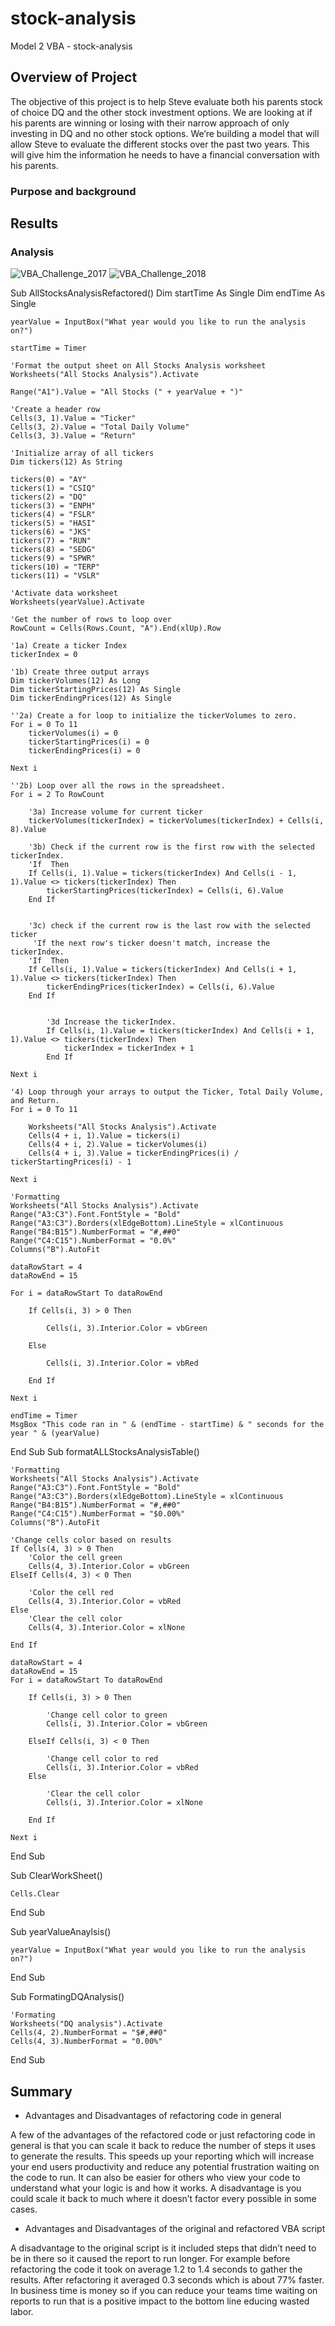 # stock-analysis
Model 2 VBA - stock-analysis
## Overview of Project

The objective of this project is to help Steve evaluate both his parents stock of choice DQ and the other stock investment options. We are looking at if his parents are winning or losing with their narrow approach of only investing in DQ and no other stock options. We’re building a model that will allow Steve to evaluate the different stocks over the past two years. This will give him the information he needs to have a financial conversation with his parents.

### Purpose and background

## Results

### Analysis
![VBA_Challenge_2017](https://user-images.githubusercontent.com/101777677/161446487-a5e52b33-6cbe-44c2-bdaa-d580e75460a8.JPG)
![VBA_Challenge_2018](https://user-images.githubusercontent.com/101777677/161446500-8ac9ae85-5379-4104-b2ad-daa0ed80389b.JPG)

Sub AllStocksAnalysisRefactored()
    Dim startTime As Single
    Dim endTime  As Single

    yearValue = InputBox("What year would you like to run the analysis on?")

    startTime = Timer
    
    'Format the output sheet on All Stocks Analysis worksheet
    Worksheets("All Stocks Analysis").Activate
    
    Range("A1").Value = "All Stocks (" + yearValue + ")"
    
    'Create a header row
    Cells(3, 1).Value = "Ticker"
    Cells(3, 2).Value = "Total Daily Volume"
    Cells(3, 3).Value = "Return"

    'Initialize array of all tickers
    Dim tickers(12) As String
    
    tickers(0) = "AY"
    tickers(1) = "CSIQ"
    tickers(2) = "DQ"
    tickers(3) = "ENPH"
    tickers(4) = "FSLR"
    tickers(5) = "HASI"
    tickers(6) = "JKS"
    tickers(7) = "RUN"
    tickers(8) = "SEDG"
    tickers(9) = "SPWR"
    tickers(10) = "TERP"
    tickers(11) = "VSLR"
    
    'Activate data worksheet
    Worksheets(yearValue).Activate
    
    'Get the number of rows to loop over
    RowCount = Cells(Rows.Count, "A").End(xlUp).Row
    
    '1a) Create a ticker Index
    tickerIndex = 0
    
    '1b) Create three output arrays
    Dim tickerVolumes(12) As Long
    Dim tickerStartingPrices(12) As Single
    Dim tickerEndingPrices(12) As Single
        
    ''2a) Create a for loop to initialize the tickerVolumes to zero.
    For i = 0 To 11
        tickerVolumes(i) = 0
        tickerStartingPrices(i) = 0
        tickerEndingPrices(i) = 0
    
    Next i
        
    ''2b) Loop over all the rows in the spreadsheet.
    For i = 2 To RowCount
    
        '3a) Increase volume for current ticker
        tickerVolumes(tickerIndex) = tickerVolumes(tickerIndex) + Cells(i, 8).Value
                
        '3b) Check if the current row is the first row with the selected tickerIndex.
        'If  Then
        If Cells(i, 1).Value = tickers(tickerIndex) And Cells(i - 1, 1).Value <> tickers(tickerIndex) Then
            tickerStartingPrices(tickerIndex) = Cells(i, 6).Value
        End If
        
        
        '3c) check if the current row is the last row with the selected ticker
         'If the next row's ticker doesn't match, increase the tickerIndex.
        'If  Then
        If Cells(i, 1).Value = tickers(tickerIndex) And Cells(i + 1, 1).Value <> tickers(tickerIndex) Then
            tickerEndingPrices(tickerIndex) = Cells(i, 6).Value
        End If
            

            '3d Increase the tickerIndex.
            If Cells(i, 1).Value = tickers(tickerIndex) And Cells(i + 1, 1).Value <> tickers(tickerIndex) Then
                tickerIndex = tickerIndex + 1
            End If
                
    Next i
    
    '4) Loop through your arrays to output the Ticker, Total Daily Volume, and Return.
    For i = 0 To 11
        
        Worksheets("All Stocks Analysis").Activate
        Cells(4 + i, 1).Value = tickers(i)
        Cells(4 + i, 2).Value = tickerVolumes(i)
        Cells(4 + i, 3).Value = tickerEndingPrices(i) / tickerStartingPrices(i) - 1
        
    Next i
    
    'Formatting
    Worksheets("All Stocks Analysis").Activate
    Range("A3:C3").Font.FontStyle = "Bold"
    Range("A3:C3").Borders(xlEdgeBottom).LineStyle = xlContinuous
    Range("B4:B15").NumberFormat = "#,##0"
    Range("C4:C15").NumberFormat = "0.0%"
    Columns("B").AutoFit

    dataRowStart = 4
    dataRowEnd = 15

    For i = dataRowStart To dataRowEnd
        
        If Cells(i, 3) > 0 Then
            
            Cells(i, 3).Interior.Color = vbGreen
            
        Else
        
            Cells(i, 3).Interior.Color = vbRed
            
        End If
        
    Next i
 
    endTime = Timer
    MsgBox "This code ran in " & (endTime - startTime) & " seconds for the year " & (yearValue)

End Sub
Sub formatALLStocksAnalysisTable()

    'Formatting
    Worksheets("All Stocks Analysis").Activate
    Range("A3:C3").Font.FontStyle = "Bold"
    Range("A3:C3").Borders(xlEdgeBottom).LineStyle = xlContinuous
    Range("B4:B15").NumberFormat = "#,##0"
    Range("C4:C15").NumberFormat = "$0.00%"
    Columns("B").AutoFit
      
    'Change cells color based on results
    If Cells(4, 3) > 0 Then
        'Color the cell green
        Cells(4, 3).Interior.Color = vbGreen
    ElseIf Cells(4, 3) < 0 Then
    
        'Color the cell red
        Cells(4, 3).Interior.Color = vbRed
    Else
        'Clear the cell color
        Cells(4, 3).Interior.Color = xlNone
    
    End If
    
    dataRowStart = 4
    dataRowEnd = 15
    For i = dataRowStart To dataRowEnd
    
        If Cells(i, 3) > 0 Then
        
            'Change cell color to green
            Cells(i, 3).Interior.Color = vbGreen
        
        ElseIf Cells(i, 3) < 0 Then
        
            'Change cell color to red
            Cells(i, 3).Interior.Color = vbRed
        Else
        
            'Clear the cell color
            Cells(i, 3).Interior.Color = xlNone
            
        End If
            
    Next i
    
End Sub

Sub ClearWorkSheet()

    Cells.Clear
    
End Sub

Sub yearValueAnaylsis()

    yearValue = InputBox("What year would you like to run the analysis on?")
  
End Sub

Sub FormatingDQAnalysis()

    'Formating
    Worksheets("DQ analysis").Activate
    Cells(4, 2).NumberFormat = "$#,##0"
    Cells(4, 3).NumberFormat = "0.00%"
    
End Sub

## Summary
-	Advantages and Disadvantages of refactoring code in general

A few of the advantages of the refactored code or just refactoring code in general is that you can scale it back to reduce the number of steps it uses to generate the results. This speeds up your reporting which will increase your end users productivity and reduce any potential frustration waiting on the code to run. It can also be easier for others who view your code to understand what your logic is and how it works. A disadvantage is you could scale it back to much where it doesn’t factor every possible in some cases.

-	Advantages and Disadvantages of the original and refactored VBA script

A disadvantage to the original script is it included steps that didn’t need to be in there so it caused the report to run longer. For example before refactoring the code it took on average 1.2 to 1.4 seconds to gather the results. After refactoring it averaged 0.3 seconds which is about 77% faster. In business time is money so if you can reduce your teams time waiting on reports to run that is a positive impact to the bottom line educing wasted labor. 
